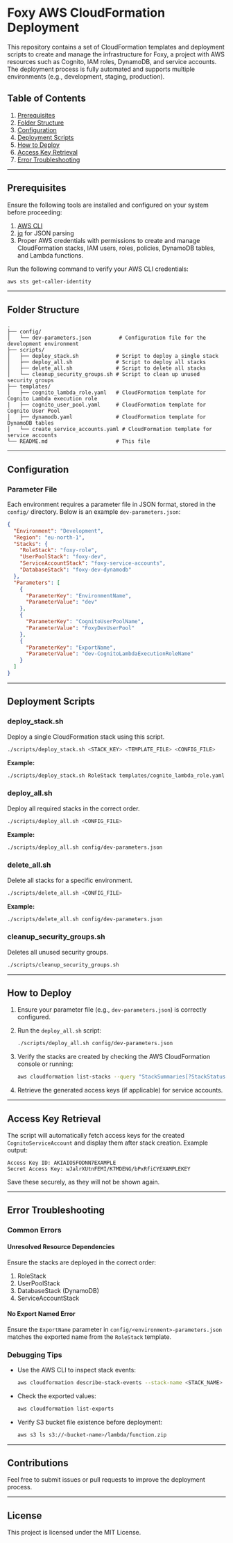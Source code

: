 # Foxy AWS CloudFormation Deployment

This repository contains a set of CloudFormation templates and deployment scripts to create and manage the infrastructure for Foxy, a project with AWS resources such as Cognito, IAM roles, DynamoDB, and service accounts. The deployment process is fully automated and supports multiple environments (e.g., development, staging, production).

## Table of Contents

1. [Prerequisites](#prerequisites)
2. [Folder Structure](#folder-structure)
3. [Configuration](#configuration)
4. [Deployment Scripts](#deployment-scripts)
5. [How to Deploy](#how-to-deploy)
6. [Access Key Retrieval](#access-key-retrieval)
7. [Error Troubleshooting](#error-troubleshooting)

---

## Prerequisites

Ensure the following tools are installed and configured on your system before proceeding:

1. [AWS CLI](https://docs.aws.amazon.com/cli/latest/userguide/install-cliv2.html)
2. [jq](https://stedolan.github.io/jq/) for JSON parsing
3. Proper AWS credentials with permissions to create and manage CloudFormation stacks, IAM users, roles, policies, DynamoDB tables, and Lambda functions.

Run the following command to verify your AWS CLI credentials:

```bash
aws sts get-caller-identity
```

---

## Folder Structure

```
.
├── config/
│   └── dev-parameters.json         # Configuration file for the development environment
├── scripts/
│   ├── deploy_stack.sh            # Script to deploy a single stack
│   ├── deploy_all.sh              # Script to deploy all stacks
│   ├── delete_all.sh              # Script to delete all stacks
│   └── cleanup_security_groups.sh # Script to clean up unused security groups
├── templates/
│   ├── cognito_lambda_role.yaml   # CloudFormation template for Cognito Lambda execution role
│   ├── cognito_user_pool.yaml     # CloudFormation template for Cognito User Pool
│   ├── dynamodb.yaml              # CloudFormation template for DynamoDB tables
│   └── create_service_accounts.yaml # CloudFormation template for service accounts
└── README.md                      # This file
```

---

## Configuration

### Parameter File
Each environment requires a parameter file in JSON format, stored in the `config/` directory. Below is an example `dev-parameters.json`:

```json
{
  "Environment": "Development",
  "Region": "eu-north-1",
  "Stacks": {
    "RoleStack": "foxy-role",
    "UserPoolStack": "foxy-dev",
    "ServiceAccountStack": "foxy-service-accounts",
    "DatabaseStack": "foxy-dev-dynamodb"
  },
  "Parameters": [
    {
      "ParameterKey": "EnvironmentName",
      "ParameterValue": "dev"
    },
    {
      "ParameterKey": "CognitoUserPoolName",
      "ParameterValue": "FoxyDevUserPool"
    },
    {
      "ParameterKey": "ExportName",
      "ParameterValue": "dev-CognitoLambdaExecutionRoleName"
    }
  ]
}
```

---

## Deployment Scripts

### deploy_stack.sh
Deploy a single CloudFormation stack using this script.

```bash
./scripts/deploy_stack.sh <STACK_KEY> <TEMPLATE_FILE> <CONFIG_FILE>
```

**Example:**

```bash
./scripts/deploy_stack.sh RoleStack templates/cognito_lambda_role.yaml config/dev-parameters.json
```

### deploy_all.sh
Deploy all required stacks in the correct order.

```bash
./scripts/deploy_all.sh <CONFIG_FILE>
```

**Example:**

```bash
./scripts/deploy_all.sh config/dev-parameters.json
```

### delete_all.sh
Delete all stacks for a specific environment.

```bash
./scripts/delete_all.sh <CONFIG_FILE>
```

**Example:**

```bash
./scripts/delete_all.sh config/dev-parameters.json
```

### cleanup_security_groups.sh
Deletes all unused security groups.

```bash
./scripts/cleanup_security_groups.sh
```

---

## How to Deploy

1. Ensure your parameter file (e.g., `dev-parameters.json`) is correctly configured.
2. Run the `deploy_all.sh` script:

   ```bash
   ./scripts/deploy_all.sh config/dev-parameters.json
   ```

3. Verify the stacks are created by checking the AWS CloudFormation console or running:

   ```bash
   aws cloudformation list-stacks --query "StackSummaries[?StackStatus=='CREATE_COMPLETE']"
   ```

4. Retrieve the generated access keys (if applicable) for service accounts.

---

## Access Key Retrieval

The script will automatically fetch access keys for the created `CognitoServiceAccount` and display them after stack creation. Example output:

```
Access Key ID: AKIAIOSFODNN7EXAMPLE
Secret Access Key: wJalrXUtnFEMI/K7MDENG/bPxRfiCYEXAMPLEKEY
```

Save these securely, as they will not be shown again.

---

## Error Troubleshooting

### Common Errors

#### Unresolved Resource Dependencies
Ensure the stacks are deployed in the correct order:

1. RoleStack
2. UserPoolStack
3. DatabaseStack (DynamoDB)
4. ServiceAccountStack

#### No Export Named Error
Ensure the `ExportName` parameter in `config/<environment>-parameters.json` matches the exported name from the `RoleStack` template.

### Debugging Tips
- Use the AWS CLI to inspect stack events:

  ```bash
  aws cloudformation describe-stack-events --stack-name <STACK_NAME>
  ```

- Check the exported values:

  ```bash
  aws cloudformation list-exports
  ```

- Verify S3 bucket file existence before deployment:

  ```bash
  aws s3 ls s3://<bucket-name>/lambda/function.zip
  ```

---

## Contributions

Feel free to submit issues or pull requests to improve the deployment process.

---

## License

This project is licensed under the MIT License.

